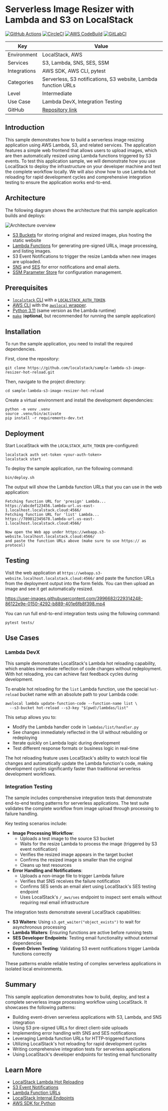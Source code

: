 # Serverless Image Resizer with Lambda and S3 on LocalStack

[![GitHub Actions](https://github.com/localstack-samples/sample-lambda-s3-image-resizer-hot-reload/actions/workflows/integration-test.yml/badge.svg)](https://github.com/localstack-samples/sample-lambda-s3-image-resizer-hot-reload/actions/workflows/integration-test.yml)
[![CircleCI](https://dl.circleci.com/status-badge/img/gh/localstack-samples/sample-lambda-s3-image-resizer-hot-reload/tree/main.svg?style=shield)](https://dl.circleci.com/status-badge/redirect/gh/localstack-samples/sample-lambda-s3-image-resizer-hot-reload/tree/main)
[![AWS CodeBuild](https://codebuild.eu-central-1.amazonaws.com/badges?uuid=eyJlbmNyeXB0ZWREYXRhIjoiUUVDZExZT0ovUm5YejlKcHlXeGpuT1pRaC9hSzdDcFJVYlMvZzl0emtnWW5qcVdQUGY3YlJYWnBJeEdoOHd0OVkvd29XTUxuL2p3d3hVS0NFRnFlTzhRPSIsIml2UGFyYW1ldGVyU3BlYyI6IjQrdHhqVGY1N24ycTEvQkMiLCJtYXRlcmlhbFNldFNlcmlhbCI6MX0%3D&branch=codebuild-sample)](https://eu-central-1.codebuild.aws.amazon.com/project/eyJlbmNyeXB0ZWREYXRhIjoiOGpTQnR0a0J6ZnYwN3hNQ21DVkFoUU8zWTc4TExSaGk0b2p5UkVyNWhHSXhLSWZUSWt3eE1PUnpLZTRMWld2U3l3bVBWa2Frc084YjJ6UFZDRjNlcTc0U0xOa2lqVU1qZXdJMUFzdEVudz09IiwiaXZQYXJhbWV0ZXJTcGVjIjoib1FaZmhKMHZkc0NTbmdqcSIsIm1hdGVyaWFsU2V0U2VyaWFsIjoxfQ%3D%3D)
[![GitLabCI](https://gitlab.com/localstack.cloud/samples/sample-serverless-image-resizer-s3-lambda/badges/main/pipeline.svg?ignore_skipped=true)](https://gitlab.com/localstack.cloud/samples/sample-serverless-image-resizer-s3-lambda)

| Key          | Value                                                                                      |
| ------------ | ------------------------------------------------------------------------------------------ |
| Environment  | LocalStack, AWS                                                                            |
| Services     | S3, Lambda, SNS, SES, SSM                                                                  |
| Integrations | AWS SDK, AWS CLI, pytest                                                                   |
| Categories   | Serverless, S3 notifications, S3 website, Lambda function URLs                             |
| Level        | Intermediate                                                                               |
| Use Case     | Lambda DevX, Integration Testing                                                           |
| GitHub       | [Repository link](https://github.com/localstack-samples/sample-lambda-s3-image-resizer-hot-reload) |

## Introduction

This sample demonstrates how to build a serverless image resizing application using AWS Lambda, S3, and related services. The application features a simple web frontend that allows users to upload images, which are then automatically resized using Lambda functions triggered by S3 events. To test this application sample, we will demonstrate how you use LocalStack to deploy the infrastructure on your developer machine and test the complete workflow locally. We will also show how to use Lambda hot reloading for rapid development cycles and comprehensive integration testing to ensure the application works end-to-end.

## Architecture

The following diagram shows the architecture that this sample application builds and deploys:

![Architecture overview](https://user-images.githubusercontent.com/3996682/229322761-92f52eec-5bfb-412a-a3cb-8af4ee1fed24.png)

- [S3 Buckets](https://docs.localstack.cloud/aws/services/s3/) for storing original and resized images, plus hosting the static website
- [Lambda Functions](https://docs.localstack.cloud/aws/services/lambda/) for generating pre-signed URLs, image processing, and listing images.
- S3 Event Notifications to trigger the resize Lambda when new images are uploaded.
- [SNS](https://docs.localstack.cloud/aws/services/sns/) and [SES](https://docs.localstack.cloud/aws/services/ses/) for error notifications and email alerts.
- [SSM Parameter Store](https://docs.localstack.cloud/aws/services/ssm/) for configuration management.

## Prerequisites

- [`localstack` CLI](https://docs.localstack.cloud/getting-started/installation/#localstack-cli) with a [`LOCALSTACK_AUTH_TOKEN`](https://docs.localstack.cloud/getting-started/auth-token/).
- [AWS CLI](https://docs.localstack.cloud/user-guide/integrations/aws-cli/) with the [`awslocal` wrapper](https://docs.localstack.cloud/user-guide/integrations/aws-cli/#localstack-aws-cli-awslocal).
- [Python 3.11](https://www.python.org/downloads/) (same version as the Lambda runtime)
- [`make`](https://www.gnu.org/software/make/) (**optional**, but recommended for running the sample application)

## Installation

To run the sample application, you need to install the required dependencies.

First, clone the repository:

```shell
git clone https://github.com/localstack/sample-lambda-s3-image-resizer-hot-reload.git
```

Then, navigate to the project directory:

```shell
cd sample-lambda-s3-image-resizer-hot-reload
```

Create a virtual environment and install the development dependencies:

```shell
python -m venv .venv
source .venv/bin/activate
pip install -r requirements-dev.txt
```

## Deployment

Start LocalStack with the `LOCALSTACK_AUTH_TOKEN` pre-configured:

```shell
localstack auth set-token <your-auth-token>
localstack start
```

To deploy the sample application, run the following command:

```shell
bin/deploy.sh
```

The output will show the Lambda function URLs that you can use in the web application:

```shell
Fetching function URL for 'presign' Lambda...
https://abcdef123456.lambda-url.us-east-1.localhost.localstack.cloud:4566/
Fetching function URL for 'list' Lambda...
https://789012345678.lambda-url.us-east-1.localhost.localstack.cloud:4566/

Now open the Web app under https://webapp.s3-website.localhost.localstack.cloud:4566/
and paste the function URLs above (make sure to use https:// as protocol)
```

## Testing

Visit the web application at `https://webapp.s3-website.localhost.localstack.cloud:4566/` and paste the function URLs from the deployment output into the form fields. You can then upload an image and see it get automatically resized.

https://user-images.githubusercontent.com/3996682/229314248-86122e9e-0150-4292-b889-401e6fb8f398.mp4

You can run full end-to-end integration tests using the following command:

```shell
pytest tests/
```

## Use Cases

### Lambda DevX

This sample demonstrates LocalStack's Lambda hot reloading capability, which enables immediate reflection of code changes without redeployment. With hot reloading, you can achieve fast feedback cycles during development.

To enable hot reloading for the `list` Lambda function, use the special `hot-reload` bucket name with an absolute path to your Lambda code:

```shell
awslocal lambda update-function-code --function-name list \
  --s3-bucket hot-reload --s3-key "$(pwd)/lambdas/list"
```

This setup allows you to:

- Modify the Lambda handler code in `lambdas/list/handler.py`
- See changes immediately reflected in the UI without rebuilding or redeploying
- Iterate quickly on Lambda logic during development
- Test different response formats or business logic in real-time

The hot reloading feature uses LocalStack's ability to watch local file changes and automatically update the Lambda function's code, making development cycles significantly faster than traditional serverless development workflows.

### Integration Testing

The sample includes comprehensive integration tests that demonstrate end-to-end testing patterns for serverless applications. The test suite validates the complete workflow from image upload through processing to failure handling.

Key testing scenarios include:

- **Image Processing Workflow**:
    - Uploads a test image to the source S3 bucket
    - Waits for the resize Lambda to process the image (triggered by S3 event notification)
    - Verifies the resized image appears in the target bucket
    - Confirms the resized image is smaller than the original
    - Cleans up test resources
- **Error Handling and Notifications**:
    - Uploads a non-image file to trigger Lambda failure
    - Verifies that SNS receives the failure notification
    - Confirms SES sends an email alert using LocalStack's SES testing endpoint
    - Uses LocalStack's `/_aws/ses` endpoint to inspect sent emails without requiring real email infrastructure

The integration tests demonstrate several LocalStack capabilities:

- **S3 Waiters**: Using `s3.get_waiter("object_exists")` to wait for asynchronous processing
- **Lambda Waiters**: Ensuring functions are active before running tests
- **SES Developer Endpoints**: Testing email functionality without external dependencies
- **Event-Driven Testing**: Validating S3 event notifications trigger Lambda functions correctly

These patterns enable reliable testing of complex serverless applications in isolated local environments.

## Summary

This sample application demonstrates how to build, deploy, and test a complete serverless image processing workflow using LocalStack. It showcases the following patterns:

- Building event-driven serverless applications with S3, Lambda, and SNS integration
- Using S3 pre-signed URLs for direct client-side uploads
- Implementing error handling with SNS and SES notifications
- Leveraging Lambda function URLs for HTTP-triggered functions
- Utilizing LocalStack's hot reloading for rapid development cycles
- Writing comprehensive integration tests for serverless applications
- Using LocalStack's developer endpoints for testing email functionality

## Learn More

- [LocalStack Lambda Hot Reloading](https://docs.localstack.cloud/aws/tooling/lambda-tools/hot-reloading/)
- [S3 Event Notifications](https://docs.aws.amazon.com/AmazonS3/latest/userguide/EventNotifications.html)
- [Lambda Function URLs](http://docs.aws.amazon.com/lambda/latest/dg/urls-configuration.html)
- [LocalStack Internal Endpoints](https://docs.localstack.cloud/aws/capabilities/networking/internal-endpoints/)
- [AWS SDK for Python](https://docs.localstack.cloud/aws/integrations/aws-sdks/python-boto3/)
